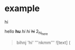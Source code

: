 # example
hi

hello <!--hey there-->
**hu**
*hi*
_hi_
~~hi~~
2<sub>hi<sub>here
>bihnj
'hi'
'''nkmm'''
![text] (

